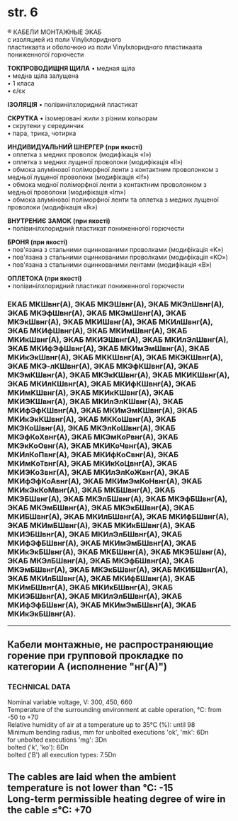 # str. 6

® КАБЕЛИ МОНТАЖНЫЕ ЭКАБ  
с изоляцией из поли Vinylхлоридного   
пластикаата и оболочкою из поли Vinylхлоридного 
пластикаата пониженногої горючеcти  

**ТОКПРОВОДИЩНЯ ЩИЛА**
• медная щіла  
• медна щіла залущена  
• 1 класа  
• є/єк 

**ІЗОЛЯЦІЯ**
• полівинілхлоридний пластикат  

**СКРУТКА**
• ізомеровані жили з різним кольорам  
• скрутени у серединчик  
• пара, трика, чотирка  

**ИНДИВИДУАЛЬНИЙ ШНЕРГЕР (при якості)**  
• оплетка з медних проволок (модифікація «I»)  
• оплетка з медних лущеної проволоки (модифікація «Il»)  
• обмока алумінової поліморфної ленти з контактним проволонком з медньої лущеної проволоки (модифікація «If»)  
• обмока медної поліморфної ленти з контактним проволонком з медньої проволоки (модифікація «Im»)  
• обмока алумінової поліморфної ленти та оплетка з медних лущеної проволоки (модифікація «Ik»)

**ВНУТРЕНИЄ ЗАМОК (при якості)**  
• полівинілхлоридний пластикат пониженногої горючеcти  

**БРОНЯ (при якості)**  
• пов'язана з стальними оцинкованими проволками (модифікація «K»)  
• пов'язана з стальними оцинкованими проволками (модифікація «KO»)  
• пов'язана з стальними оцинкованими лентами (модифікація «B»)  

**ОПЛЕТОКА (при якості)**  
• полівинілхлоридний пластикат пониженногої горючеcти  

### ЕКАБ МКШвнг(А), ЭКАБ МКЭШвнг(А), ЭКАБ МКЭлШвнг(А), ЭКАБ МКЭфШвнг(А), ЭКАБ МКЭмШвнг(А), ЭКАБ МКЭкШвнг(А), ЭКАБ МКИШвнг(А), ЭКАБ МКИлШвнг(А), ЭКАБ МКИфШвнг(А), ЭКАБ МКИмШвнг(А), ЭКАБ МКИкШвнг(А), ЭКАБ МКИЭШвнг(А), ЭКАБ МКИлЭлШвнг(А), ЭКАБ МКИфЭфШвнг(А), ЭКАБ МКИмЭмШвнг(А), ЭКАБ МКИкЭкШвнг(А), ЭКАБ МККШвнг(А), ЭКАБ МКЭКШвнг(А), ЭКАБ МКЭ-лКШвнг(А), ЭКАБ МКЭфКШвнг(А), ЭКАБ МКЭмКШвнг(А), ЭКАБ МКЭкКШвнг(А), ЭКАБ МКИКШвнг(А), ЭКАБ МКИлКШвнг(А), ЭКАБ МКИфКШвнг(А), ЭКАБ МКИмКШвнг(А), ЭКАБ МКИкКШвнг(А), ЭКАБ МКИЭКШвнг(А), ЭКАБ МКИлЭлКШвнг(А), ЭКАБ МКИфЭфКШвнг(А), ЭКАБ МКИмЭмКШвнг(А), ЭКАБ МКИкЭкКШвнг(А), ЭКАБ МККоШвнг(А), ЭКАБ МКЭКоШвнг(А), ЭКАБ МКЭлКоШвнг(А), ЭКАБ МКЭфКоХвнг(А), ЭКАБ МКЭмКоРвнг(А), ЭКАБ МКЭкКоОвнг(А), ЭКАБ МКИКоЧвнг(А), ЭКАБ МКИлКоПвнг(А), ЭКАБ МКИфКоСвнг(А), ЭКАБ МКИмКоТвнг(А), ЭКАБ МКИкКоЦвнг(А), ЭКАБ МКИЭКоЗвнг(А), ЭКАБ МКИлЭлКоЖвнг(А), ЭКАБ МКИфЭфКоАвнг(А), ЭКАБ МКИмЭмКоНвнг(А), ЭКАБ МКИкЭкКоМвнг(А), ЭКАБ МКБШвнг(А), ЭКАБ МКЭБШвнг(А), ЭКАБ МКЭлБШвнг(А), ЭКАБ МКЭфБШвнг(А), ЭКАБ МКЭмБШвнг(А), ЭКАБ МКЭкБШвнг(А), ЭКАБ МКИБШвнг(А), ЭКАБ МКИлБШвнг(А), ЭКАБ МКИфБШвнг(А), ЭКАБ МКИмБШвнг(А), ЭКАБ МКИкБШвнг(А), ЭКАБ МКИЭБШвнг(А), ЭКАБ МКИлЭлБШвнг(А), ЭКАБ МКИфЭфБШвнг(А), ЭКАБ МКИмЭмБШвнг(А), ЭКАБ МКИкЭкБШвнг(А), ЭКАБ МКБШвнг(А), ЭКАБ МКЭБШвнг(А), ЭКАБ МКЭлБШвнг(А), ЭКАБ МКЭфБШвнг(А), ЭКАБ МКЭмБШвнг(А), ЭКАБ МКЭкБШвнг(А), ЭКАБ МКИБШвнг(А), ЭКАБ МКИлБШвнг(А), ЭКАБ МКИфБШвнг(А), ЭКАБ МКИмБШвнг(А), ЭКАБ МКИкБШвнг(А), ЭКАБ МКИЭБШвнг(А), ЭКАБ МКИлЭлБШвнг(А), ЭКАБ МКИфЭфБШвнг(А), ЭКАБ МКИмЭмБШвнг(А), ЭКАБ МКИкЭкБШвнг(А).

---

## Кабели монтажные, не распространяющие горение при групповой прокладке по категории А (исполнение "нг(А)")

### TECHNICAL DATA

Nominal variable voltage, V: 300, 450, 660  
Temperature of the surrounding environment at cable operation, °C: from -50 to +70  
Relative humidity of air at a temperature up to 35°C (%): until 98  
Minimum bending radius, mm for unbolted executions 'ok', 'mk': 6Dn  
for unbolted executions 'mg': 3Dn  
bolted ('k', 'ko'): 6Dn  
bolted ('B') all execution types: 7.5Dn  

The cables are laid when the ambient temperature is not lower than °C: -15  
Long-term permissible heating degree of wire in the cable ≤°C: +70  
---  